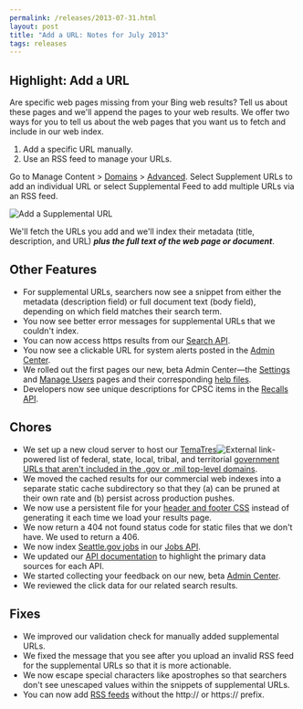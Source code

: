 ```yaml
---
permalink: /releases/2013-07-31.html
layout: post
title: "Add a URL: Notes for July 2013"
tags: releases
---
```


## Highlight: Add a URL

Are specific web pages missing from your Bing web results? Tell us about these pages and we'll append the pages to your web results. We offer two ways for you to tell us about the web pages that you want us to fetch and include in our web index. 

1. Add a specific URL manually. 
1. Use an RSS feed to manage your URLs. 

Go to Manage Content > [Domains](/sites/manual/domains.html) > [Advanced](/sites/manual/domains-advanced.html). Select Supplement URLs to add an individual URL or select Supplemental Feed to add multiple URLs via an RSS feed.

![Add a Supplemental URL](https://9fddeb862c037f6d2190-f1564c64756a8cfee25b6b19953b1d23.ssl.cf2.rackcdn.com/Add_Supplemental_URL.png)

We'll fetch the URLs you add and we'll index their metadata (title, description, and URL) ***plus the full text of the web page or document***.

## Other Features

* For supplemental URLs, searchers now see a snippet from either the metadata (description field) or full document text (body field), depending on which field matches their search term.
* You now see better error messages for supplemental URLs that we couldn't index.
* You can now access https results from our [Search API](/sites/manual/api.html).
* You now see a clickable URL for system alerts posted in the [Admin Center](https://search.usa.gov/sites/).
* We rolled out the first pages our new, beta Admin Center&mdash;the [Settings](/sites/manual/settings.html) and [Manage Users](/sites/manual/users.html) pages and their corresponding [help files](/help-desk.html).
* Developers now see unique descriptions for CPSC items in the [Recalls API](/developer/recalls.html).

## Chores

* We set up a new cloud server to host our [TemaTres](http://sourceforge.net/projects/tematres/)![External link](https://9fddeb862c037f6d2190-f1564c64756a8cfee25b6b19953b1d23.ssl.cf2.rackcdn.com/external_link.gif)-powered list of federal, state, local, tribal, and territorial [government URLs that aren't included in the .gov or .mil top-level domains](http://govt-urls.usa.gov/tematres/vocab/index.php).
* We moved the cached results for our commercial web indexes into a separate static cache subdirectory so that they (a) can be pruned at their own rate and (b) persist across production pushes.
* We now use a persistent file for your [header and footer CSS](/sites/manual/header-footer.html) instead of generating it each time we load your results page.
* We now return a 404 not found status code for static files that we don't have. We used to return a 406.
* We now index [Seattle.gov jobs](http://api.usa.gov/jobs/search.json?organization_id=US-WA:CITY-SEATTLE) in our [Jobs API](/developer/jobs.html).
* We updated our [API documentation](/developer/index.html) to highlight the primary data sources for each API.
* We started collecting your feedback on our new, beta [Admin Center](https://search.usa.gov/sites/).
* We reviewed the click data for our related search results.

## Fixes

* We improved our validation check for manually added supplemental URLs.
* We fixed the message that you see after you upload an invalid RSS feed for the supplemental URLs so that it is more actionable.
* We now escape special characters like apostrophes so that searchers don't see unescaped values within the snippets of supplemental URLs.
* You can now add [RSS feeds](/sites/manual/rss.html) without the http:// or https:// prefix.